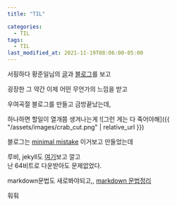 ```yaml
---
title: "TIL"

categories:
  - TIL
tags:
  - TIL
last_modified_at: 2021-11-19T08:06:00-05:00
---
```


서핑하다 황준일님의 [글](https://zuminternet.github.io/zum-front-recurit-review/)과 [블로그](https://junilhwang.github.io/)를 보고

굉장한 그 약간 이제 어떤 무언가의 느낌을 받고

우여곡절 블로그를 만들고 금방끝났는데,

하나하면 할일이 열개쯤 생겨나는게
![그런 게는 다 죽어야해]({{ "/assets/images/crab_cut.png" | relative_url }})

블로그는 [minimal mistake](https://velog.io/@eona1301/Github-Blog-Jekyll-minimal-mistakes-%EC%8B%9C%EC%9E%91%ED%95%98%EA%B8%B0) 이거보고 만들었는데

루비, jekyll도 [여기](https://jujeonghwan.github.io/jekyll/how-to-install-ruby-and-jekyll-on-windows-10-kr/)보고 깔고<br>
난 64비트로 다운받아도 문제없었다.

markdown문법도 새로봐야되고,, [markdown 문법정리](https://heropy.blog/2017/09/30/markdown/)

훠훠
